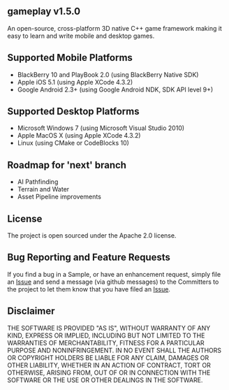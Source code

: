 ## gameplay v1.5.0
An open-source, cross-platform 3D native C++ game framework making it easy to learn and write mobile and desktop games. 

## Supported Mobile Platforms
- BlackBerry 10 and PlayBook 2.0 (using BlackBerry Native SDK)
- Apple iOS 5.1 (using Apple XCode 4.3.2)
- Google Android 2.3+ (using Google Android NDK, SDK API level 9+)

## Supported Desktop Platforms
- Microsoft Windows 7 (using Microsoft Visual Studio 2010)
- Apple MacOS X (using Apple XCode 4.3.2)
- Linux (using CMake or CodeBlocks 10)

## Roadmap for 'next' branch
- AI Pathfinding
- Terrain and Water
- Asset Pipeline improvements

## License
The project is open sourced under the Apache 2.0 license.

## Bug Reporting and Feature Requests
If you find a bug in a Sample, or have an enhancement request, simply file an 
[Issue](https://github.com/blackberry/GamePlay/issues) and send a message (via github messages) 
to the Committers to the project to let them know that you have filed 
an [Issue](https://github.com/blackberry/GamePlay/issues).

## Disclaimer
THE SOFTWARE IS PROVIDED "AS IS", WITHOUT WARRANTY OF ANY KIND, EXPRESS OR IMPLIED, 
INCLUDING BUT NOT LIMITED TO THE WARRANTIES OF MERCHANTABILITY, FITNESS FOR A 
PARTICULAR PURPOSE AND NONINFRINGEMENT. IN NO EVENT SHALL THE AUTHORS OR COPYRIGHT 
HOLDERS BE LIABLE FOR ANY CLAIM, DAMAGES OR OTHER LIABILITY, WHETHER IN AN ACTION OF CONTRACT, 
TORT OR OTHERWISE, ARISING FROM, OUT OF OR IN CONNECTION WITH THE SOFTWARE OR THE USE OR 
OTHER DEALINGS IN THE SOFTWARE.
